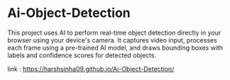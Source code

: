 # Ai-Object-Detection
This project uses AI to perform real-time object detection directly in your browser using your device's camera. It captures video input, processes each frame using a pre-trained AI model, and draws bounding boxes with labels and confidence scores for detected objects.

link : https://harshsinha09.github.io/Ai-Object-Detection/
